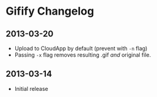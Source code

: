 # Gifify Changelog

## 2013-03-20

* Upload to CloudApp by default (prevent with `-n` flag)
* Passing `-x` flag removes resulting .gif *and* original file.

## 2013-03-14

* Initial release
